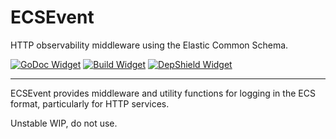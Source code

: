 # ECSEvent

HTTP observability middleware using the Elastic Common Schema.

[![GoDoc Widget]][GoDoc] [![Build Widget]][Build] [![DepShield Widget]][DepShield]

----

ECSEvent provides middleware and utility functions for logging in the ECS format,
particularly for HTTP services.

Unstable WIP, do not use.

[GoDoc]: https://godoc.org/github.com/sporkmonger/ecsevent
[GoDoc Widget]: https://godoc.org/github.com/sporkmonger/ecsevent?status.svg
[Build]: https://circleci.com/gh/sporkmonger/ecsevent
[Build Widget]: https://circleci.com/gh/sporkmonger/ecsevent.svg?style=shield
[DepShield]: https://depshield.github.io
[DepShield Widget]: https://depshield.sonatype.org/badges/sporkmonger/bulwark/depshield.svg
